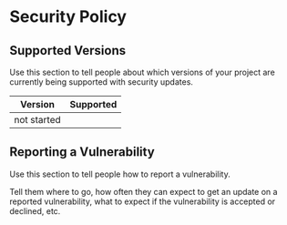 # Security Policy

## Supported Versions

Use this section to tell people about which versions of your project are
currently being supported with security updates.

| Version | Supported          |
| ------- | ------------------ |
| not started|                 |
## Reporting a Vulnerability

Use this section to tell people how to report a vulnerability.

Tell them where to go, how often they can expect to get an update on a
reported vulnerability, what to expect if the vulnerability is accepted or
declined, etc.
